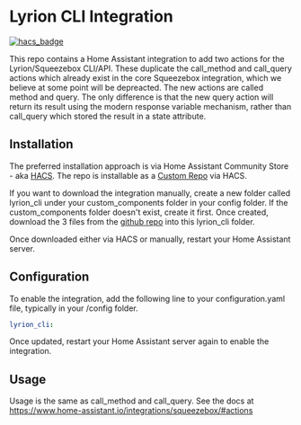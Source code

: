 # Lyrion CLI Integration

[![hacs_badge](https://img.shields.io/badge/HACS-Custom-41BDF5.svg?style=for-the-badge)](https://github.com/hacs/integration)

This repo contains a Home Assistant integration to add two actions for the Lyrion/Squeezebox CLI/API.  These duplicate the call_method and call_query actions which already exist in the core Squeezebox integration, which we believe at some point will be depreacted.  The new actions are called method and query.  The only difference is that the new query action will return its result using the modern response variable mechanism, rather than call_query which stored the result in a state attribute.

## Installation

The preferred installation approach is via Home Assistant Community Store - aka [HACS](https://hacs.xyz/).  The repo is installable as a [Custom Repo](https://hacs.xyz/docs/faq/custom_repositories) via HACS.

If you want to download the integration manually, create a new folder called lyrion_cli under your custom_components folder in your config folder.  If the custom_components folder doesn't exist, create it first.  Once created, download the 3 files from the [github repo](https://github.com/peteS-UK/lyrion_cli/tree/main/custom_components/lyrion_cli) into this lyrion_cli folder.

Once downloaded either via HACS or manually, restart your Home Assistant server.

## Configuration

To enable the integration, add the following line to your configuration.yaml file, typically in your /config folder.

```yaml
lyrion_cli:
```

Once updated, restart your Home Assistant server again to enable the integration.

## Usage

Usage is the same as call_method and call_query.  See the docs at https://www.home-assistant.io/integrations/squeezebox/#actions
